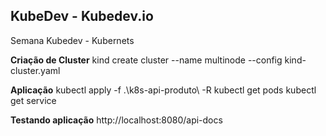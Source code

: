 ## KubeDev - Kubedev.io
Semana Kubedev - Kubernets


**Criação de Cluster**
kind create cluster --name multinode --config kind-cluster.yaml 

**Aplicação**
kubectl apply -f .\k8s-api-produto\ -R
kubectl get pods
kubectl get service
  

**Testando aplicação**
http://localhost:8080/api-docs
